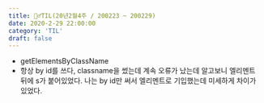 ```yaml
---
title: 🏃‍♂️TIL(20년2월4주 / 200223 ~ 200229)
date: 2020-2-29 22:00:00
category: 'TIL'
draft: false
---
```




- getElementsByClassName
- 항상 by id를 쓰다, classname을 썼는데 계속 오류가 났는데 알고보니 엘리멘트 뒤에 s가 붙어있었다. 나는 by id만 써서 엘리멘트로 기입했는데 미세하게 차이가 있었다.

